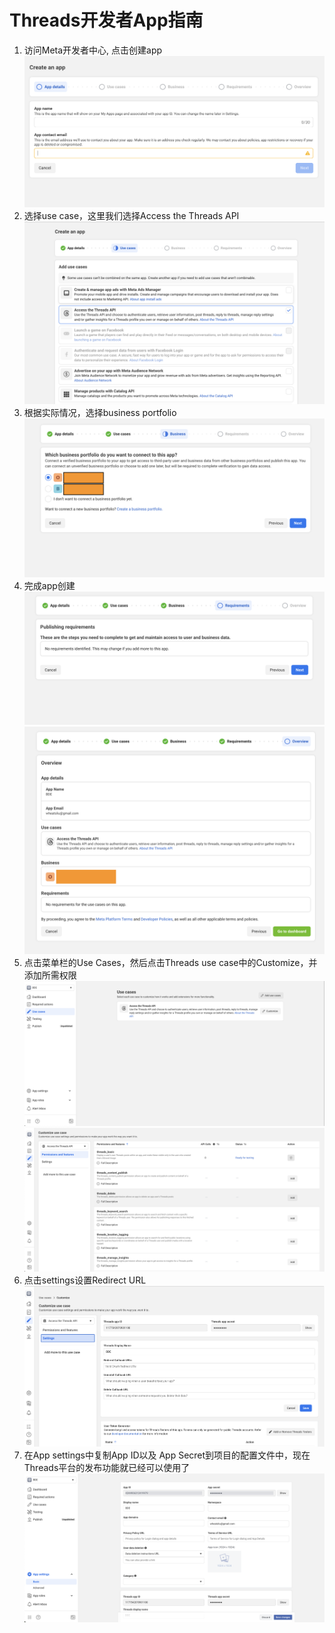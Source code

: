 # Threads开发者App指南

1. 访问Meta开发者中心, 点击创建app
   ![step1](images/threads/step_1_create_app.png)
2. 选择use case，这里我们选择Access the Threads API
   ![step2](images/threads/step_2_select_use_case.png)
3. 根据实际情况，选择business portfolio
   ![step3](images/threads/step_3_connect_biz_portfolio.png)
4. 完成app创建
   ![step4](images/threads/step_4_publishing_requirements.png)
   ![setp5](images/threads/step_5_overview.png)
5. 点击菜单栏的Use Cases，然后点击Threads use case中的Customize，并添加所需权限
   ![step6](images/threads/step_6_use_cases.png)
   ![step7](images/threads/step_7_threads_settings.png)
6. 点击settings设置Redirect URL
   ![step8](images/threads/step_9_threads_setting.png)
7. 在App settings中复制App ID以及 App Secret到项目的配置文件中，现在Threads平台的发布功能就已经可以使用了
   ![step9](images/threads/step_8_app_settings.png)